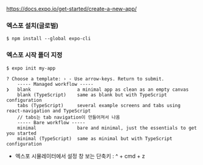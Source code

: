 https://docs.expo.io/get-started/create-a-new-app/

### 엑스포 설치(글로벌)

```
$ npm install --global expo-cli
```

### 엑스포 시작 폴더 지정

```
$ expo init my-app
```

```
? Choose a template: › - Use arrow-keys. Return to submit.
    ----- Managed workflow -----
❯   blank                 a minimal app as clean as an empty canvas
    blank (TypeScript)    same as blank but with TypeScript configuration
    tabs (TypeScript)     several example screens and tabs using react-navigation and TypeScript
    // tabs는 tab navigation이 만들어져서 나옴
    ----- Bare workflow -----
    minimal               bare and minimal, just the essentials to get you started
    minimal (TypeScript)  same as minimal but with TypeScript configuration
```

- 엑스포 시뮬레이터에서 설정 창 보는 단축키 : ^ + cmd + z
